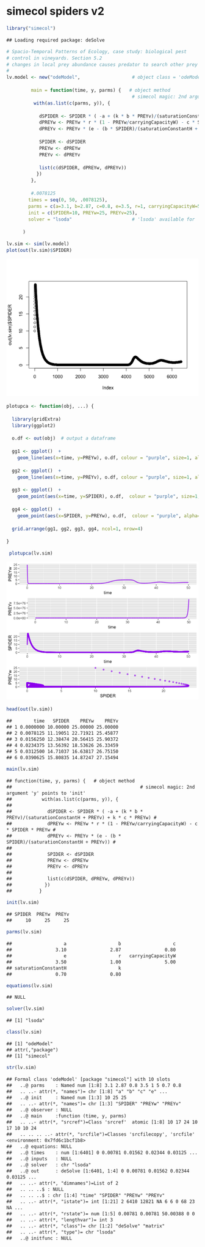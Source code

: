 simecol spiders v2
================

``` r
library("simecol")
```

    ## Loading required package: deSolve

``` r
# Spacio-Temporal Patterns of Ecology, case study: biological pest
# control in vineyards. Section 5.2
# changes in local prey abundance causes predator to search other prey habitats  
#
lv.model <- new("odeModel",                   # object class = 'odeModel'
                
         main = function(time, y, parms) {   # object method
                                              # simecol magic: 2nd argument 'y' points to 'init'
          with(as.list(c(parms, y)), {

            dSPIDER <- SPIDER * ( -a + (k * b * PREYv)/(saturationConstantH + PREYv) + k * c * PREYw) # 
            dPREYw <- PREYw * r * (1 - PREYw/carryingCapacityW) - c * SPIDER * PREYw #
            dPREYv <- PREYv * (e - (b * SPIDER)/(saturationConstantH + PREYv)) # 
            
            SPIDER <- dSPIDER
            PREYw <- dPREYw
            PREYv <- dPREYv
          
            list(c(dSPIDER, dPREYw, dPREYv))
           })
         },
         
         #.0078125
        times = seq(0, 50, .0078125), 
        parms = c(a=3.1, b=2.87, c=0.8, e=3.5, r=1, carryingCapacityW=5, saturationConstantH=0.7, k=0.8),
        init = c(SPIDER=10, PREYw=25, PREYv=25),
        solver = "lsoda"                      # 'lsoda' available for 'odemodel' class
        
      )
```

``` r
lv.sim <- sim(lv.model)
plot(out(lv.sim)$SPIDER)
```

![](spiders-v2_files/figure-markdown_github/unnamed-chunk-2-1.png)

``` r
plotupca <- function(obj, ...) {
  
  library(gridExtra)
  library(ggplot2)
  
  o.df <- out(obj)  # output a dataframe
  
  gg1 <- ggplot()  +
    geom_line(aes(x=time, y=PREYw), o.df, colour = "purple", size=1, alpha=0.8)  
  
  gg2 <- ggplot()  +
    geom_line(aes(x=time, y=PREYv), o.df, colour = "purple", size=1, alpha=0.8) 
  
  gg3 <- ggplot()  +
    geom_point(aes(x=time, y=SPIDER), o.df,  colour = "purple", size=1, alpha=0.6) 
  
  gg4 <- ggplot()  +
    geom_point(aes(x=SPIDER, y=PREYw), o.df,  colour = "purple", alpha=0.6) 
  
  grid.arrange(gg1, gg2, gg3, gg4, ncol=1, nrow=4)

}
```

``` r
 plotupca(lv.sim)
```

![](spiders-v2_files/figure-markdown_github/unnamed-chunk-4-1.png)

``` r
head(out(lv.sim))
```

    ##        time   SPIDER    PREYw    PREYv
    ## 1 0.0000000 10.00000 25.00000 25.00000
    ## 2 0.0078125 11.19051 22.71921 25.45877
    ## 3 0.0156250 12.38474 20.56415 25.90372
    ## 4 0.0234375 13.56392 18.53626 26.33459
    ## 5 0.0312500 14.71037 16.63817 26.75150
    ## 6 0.0390625 15.80835 14.87247 27.15494

``` r
main(lv.sim)
```

    ## function(time, y, parms) {   # object method
    ##                                               # simecol magic: 2nd argument 'y' points to 'init'
    ##           with(as.list(c(parms, y)), {
    ## 
    ##             dSPIDER <- SPIDER * ( -a + (k * b * PREYv)/(saturationConstantH + PREYv) + k * c * PREYw) # 
    ##             dPREYw <- PREYw * r * (1 - PREYw/carryingCapacityW) - c * SPIDER * PREYw #
    ##             dPREYv <- PREYv * (e - (b * SPIDER)/(saturationConstantH + PREYv)) # 
    ##             
    ##             SPIDER <- dSPIDER
    ##             PREYw <- dPREYw
    ##             PREYv <- dPREYv
    ##           
    ##             list(c(dSPIDER, dPREYw, dPREYv))
    ##            })
    ##          }

``` r
init(lv.sim)
```

    ## SPIDER  PREYw  PREYv 
    ##     10     25     25

``` r
parms(lv.sim)
```

    ##                   a                   b                   c 
    ##                3.10                2.87                0.80 
    ##                   e                   r   carryingCapacityW 
    ##                3.50                1.00                5.00 
    ## saturationConstantH                   k 
    ##                0.70                0.80

``` r
equations(lv.sim)
```

    ## NULL

``` r
solver(lv.sim)
```

    ## [1] "lsoda"

``` r
class(lv.sim)
```

    ## [1] "odeModel"
    ## attr(,"package")
    ## [1] "simecol"

``` r
str(lv.sim)
```

    ## Formal class 'odeModel' [package "simecol"] with 10 slots
    ##   ..@ parms    : Named num [1:8] 3.1 2.87 0.8 3.5 1 5 0.7 0.8
    ##   .. ..- attr(*, "names")= chr [1:8] "a" "b" "c" "e" ...
    ##   ..@ init     : Named num [1:3] 10 25 25
    ##   .. ..- attr(*, "names")= chr [1:3] "SPIDER" "PREYw" "PREYv"
    ##   ..@ observer : NULL
    ##   ..@ main     :function (time, y, parms)  
    ##   .. ..- attr(*, "srcref")=Class 'srcref'  atomic [1:8] 10 17 24 10 17 10 10 24
    ##   .. .. .. ..- attr(*, "srcfile")=Classes 'srcfilecopy', 'srcfile' <environment: 0x7fd6c1bcf1b8> 
    ##   ..@ equations: NULL
    ##   ..@ times    : num [1:6401] 0 0.00781 0.01562 0.02344 0.03125 ...
    ##   ..@ inputs   : NULL
    ##   ..@ solver   : chr "lsoda"
    ##   ..@ out      : deSolve [1:6401, 1:4] 0 0.00781 0.01562 0.02344 0.03125 ...
    ##   .. ..- attr(*, "dimnames")=List of 2
    ##   .. .. ..$ : NULL
    ##   .. .. ..$ : chr [1:4] "time" "SPIDER" "PREYw" "PREYv"
    ##   .. ..- attr(*, "istate")= int [1:21] 2 6410 12821 NA 6 6 0 68 23 NA ...
    ##   .. ..- attr(*, "rstate")= num [1:5] 0.00781 0.00781 50.00388 0 0
    ##   .. ..- attr(*, "lengthvar")= int 3
    ##   .. ..- attr(*, "class")= chr [1:2] "deSolve" "matrix"
    ##   .. ..- attr(*, "type")= chr "lsoda"
    ##   ..@ initfunc : NULL
